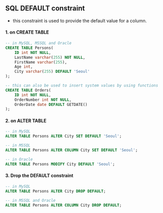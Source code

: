 ## SQL DEFAULT constraint

- this constraint is used to provide the default value for a column.



#### 1. on CREATE TABLE

```sql
-- in MySQL, MSSQL and Oracle
CREATE TABLE Persons(
	ID int NOT NULL,
    LastName varchar(255) NOT NULL,
    FirstName varchar(255),
    Age int, 
    City varchar(255) DEFAULT 'Seoul'
);

-- this can also be used to insert system values by using functions
CREATE TABLE Orders(
	ID int NOT NULL,
    OrderNumber int NOT NULL,
    OrderDate date DEFAULT GETDATE()
);
```



#### 2. on ALTER TABLE

```sql
-- in MySQL
ALTER TABLE Persons ALTER City SET DEFAULT 'Seoul';

-- in MSSQL
ALTER TABLE Persons ALTER COLUMN City SET DEFAULT 'Seoul';

-- in Oracle
ALTER TABLE Persons MODIFY City DEFAULT 'Seoul';
```



#### 3. Drop the DEFAULT constraint

```sql
-- in MySQL
ALTER TABLE Persons ALTER City DROP DEFAULT;

-- in MSSQL and Oracle
ALTER TABLE Persons ALTER COLUMN City DROP DEFAULT;
```

